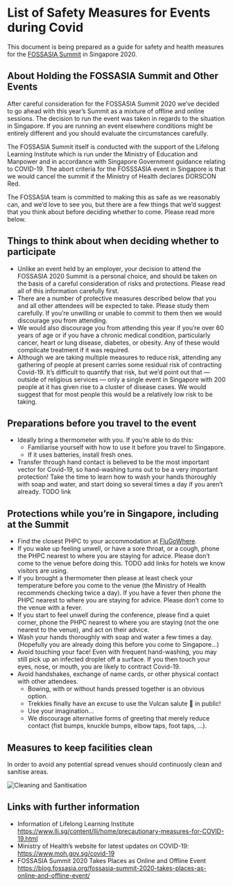 # List of Safety Measures for Events during Covid

This document is being prepared as a guide for safety and health measures for the [FOSSASIA Summit](https://summit.fosssasia.org) in Singapore 2020.

## About Holding the FOSSASIA Summit and Other Events

After careful consideration for the FOSSASIA Summit 2020 we’ve decided to go ahead with this year’s Summit as a mixture of offline and online sessions. The decision to run the event was taken in regards to the situation in Singapore. If you are running an event elsewhere conditions might be entirely different and you should evaluate the circumstances carefully. 

The FOSSASIA Summit itself is conducted with the support of the Lifelong Learning Institute which is run under the Ministry of Education and Manpower and in accordance with Singapore Government guidance relating to COVID-19. The abort criteria for the FOSSSASIA event in Singapore is that we would cancel the summit if the Ministry of Health declares DORSCON Red.

The FOSSASIA team is committed to making this as safe as we reasonably can, and we’d love to see you, but there are a few things that we’d suggest that you think about before deciding whether to come. Please read more below.

## Things to think about when deciding whether to participate

- Unlike an event held by an employer, your decision to attend the FOSSASIA 2020 Summit is a personal choice, and should be taken on the basis of a careful consideration of risks and protections. Please read all of this information carefully first.
- There are a number of protective measures described below that you and all other attendees will be expected to take. Please study them carefully. If you’re unwilling or unable to commit to them then we would discourage you from attending.
- We would also discourage you from attending this year if you’re over 60 years of age or if you have a chronic medical condition, particularly cancer, heart or lung disease, diabetes, or obesity. Any of these would complicate treatment if it was required.
- Although we are taking multiple measures to reduce risk, attending any gathering of people at present carries some residual risk of contracting Covid-19. It’s difficult to quantify that risk, but we’d point out that — outside of religious services — only a single event in Singapore with 200 people at it has given rise to a cluster of disease cases. We would suggest that for most people this would be a relatively low risk to be taking.

## Preparations before you travel to the event

- Ideally bring a thermometer with you. If you’re able to do this:
    - Familiarise yourself with how to use it before you travel to Singapore.
    - If it uses batteries, install fresh ones.
- Transfer through hand contact is believed to be the most important vector for Covid-19, so hand-washing turns out to be a very important protection! Take the time to learn how to wash your hands thoroughly with soap and water, and start doing so several times a day if you aren’t already. TODO link

## Protections while you’re in Singapore, including at the Summit

- Find the closest PHPC to your accommodation at [FluGoWhere](https://flugowhere.gov.sg).
- If you wake up feeling unwell, or have a sore throat, or a cough, phone the PHPC nearest to where you are staying for advice. Please don’t come to the venue before doing this. TODO add links for hotels we know visitors are using.
- If you brought a thermometer then please at least check your temperature before you come to the venue (the Ministry of Health recommends checking twice a day). If you have a fever then phone the PHPC nearest to where you are staying for advice. Please don’t come to the venue with a fever.
- If you start to feel unwell during the conference, please find a quiet corner, phone the PHPC nearest to where you are staying (not the one nearest to the venue), and act on their advice.
- Wash your hands thoroughly with soap and water a few times a day. (Hopefully you are already doing this before you come to Singapore…)
- Avoid touching your face! Even with frequent hand-washing, you may still pick up an infected droplet off a surface. If you then touch your eyes, nose, or mouth, you are likely to contract Covid-19.
- Avoid handshakes, exchange of name cards, or other physical contact with other attendees.
    - Bowing, with or without hands pressed together is an obvious option.
    - Trekkies finally have an excuse to use the Vulcan salute 🖖 in public!
    - Use your imagination…
    - We discourage alternative forms of greeting that merely reduce contact (fist bumps, knuckle bumps, elbow taps, foot taps, …).

## Measures to keep facilities clean

In order to avoid any potential spread venues should continuosly clean and sanitise areas.

![Cleaning and Sanitisation](images/llicleaning.png "Cleaning and Sanitisation")


## Links with further information

- Information of Lifelong Learning Institute https://www.lli.sg/content/lli/home/precautionary-measures-for-COVID-19.html
- Ministry of Health’s website for latest updates on COVID-19: https://www.moh.gov.sg/covid-19
- FOSSASIA Summit 2020 Takes Places as Online and Offline Event https://blog.fossasia.org/fossasia-summit-2020-takes-places-as-online-and-offline-event/
